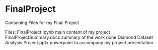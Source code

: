 # FinalProject
 Containing Files for my Final Project

Files:
    FinalProject.ipynb
        main content of my project
    FinalProjectSummary.docx
        summary of the work done
    Diamond Dataset Analysis Project.pptx
        powerpoint to accompany my project presentation